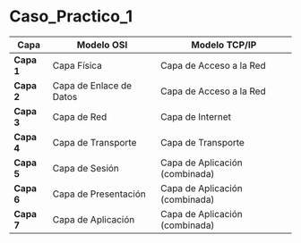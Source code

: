# Caso_Practico_1
| **Capa**               | **Modelo OSI**                     | **Modelo TCP/IP**                  |
|------------------------|------------------------------------|------------------------------------|
| **Capa 1**              | Capa Física                        | Capa de Acceso a la Red           |
| **Capa 2**              | Capa de Enlace de Datos            | Capa de Acceso a la Red           |
| **Capa 3**              | Capa de Red                        | Capa de Internet                  |
| **Capa 4**              | Capa de Transporte                 | Capa de Transporte                |
| **Capa 5**              | Capa de Sesión                     | Capa de Aplicación (combinada)    |
| **Capa 6**              | Capa de Presentación               | Capa de Aplicación (combinada)    |
| **Capa 7**              | Capa de Aplicación                 | Capa de Aplicación (combinada)    |
